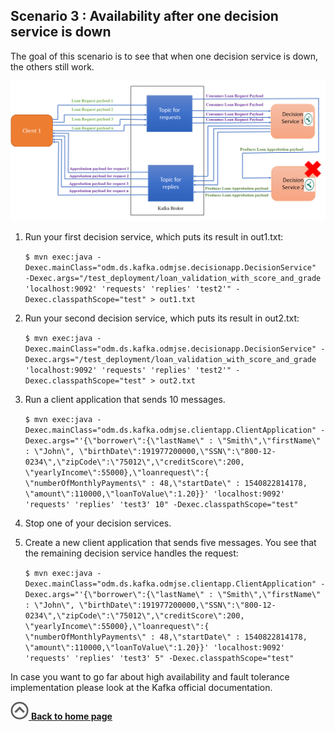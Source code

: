 ## Scenario 3 : Availability after one decision service is down
The goal of this scenario is to see that when one decision service is down, the others still work.

![use case 3](../../docs/images/usecase3.png)

1. Run your first decision service, which puts its result in out1.txt:

    `
$ mvn exec:java -Dexec.mainClass="odm.ds.kafka.odmjse.decisionapp.DecisionService" 
-Dexec.args="/test_deployment/loan_validation_with_score_and_grade 'localhost:9092' 'requests' 'replies' 'test2'" -Dexec.classpathScope="test" > out1.txt
    `

2. Run your second decision service, which puts its result in out2.txt:

    `
$ mvn exec:java -Dexec.mainClass="odm.ds.kafka.odmjse.decisionapp.DecisionService" -Dexec.args="/test_deployment/loan_validation_with_score_and_grade 'localhost:9092' 'requests' 'replies' 'test2'" -Dexec.classpathScope="test" > out2.txt
     `
 
3. Run a client application that sends 10 messages.

    `
$ mvn exec:java -Dexec.mainClass="odm.ds.kafka.odmjse.clientapp.ClientApplication" -Dexec.args="'{\"borrower\":{\"lastName\" : \"Smith\",\"firstName\" : \"John\", \"birthDate\":191977200000,\"SSN\":\"800-12-0234\",\"zipCode\":\"75012\",\"creditScore\":200,
 \"yearlyIncome\":55000},\"loanrequest\":{ \"numberOfMonthlyPayments\" : 48,\"startDate\" : 1540822814178, \"amount\":110000,\"loanToValue\":1.20}}' 'localhost:9092' 'requests' 'replies' 'test3' 10" -Dexec.classpathScope="test"
     `
 
4. Stop one of your decision services.

5. Create a new client application that sends five messages. You see that the remaining decision service handles the request:

    `
$ mvn exec:java -Dexec.mainClass="odm.ds.kafka.odmjse.clientapp.ClientApplication" -Dexec.args="'{\"borrower\":{\"lastName\" : \"Smith\",\"firstName\" : \"John\", \"birthDate\":191977200000,\"SSN\":\"800-12-0234\",\"zipCode\":\"75012\",\"creditScore\":200,
 \"yearlyIncome\":55000},\"loanrequest\":{ \"numberOfMonthlyPayments\" : 48,\"startDate\" : 1540822814178, \"amount\":110000,\"loanToValue\":1.20}}' 'localhost:9092' 'requests' 'replies' 'test3' 5" -Dexec.classpathScope="test"
     `
 
 In case you want to go far about high availability and fault tolerance implementation please look at the Kafka official documentation.
 
 
 [![""](../../docs/images/home.jpg) **Back to home page**](../../Readme.md)
